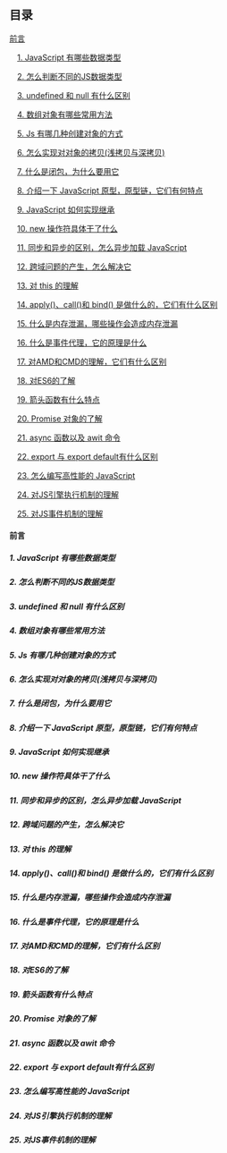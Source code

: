 <html>
<h2>目录</h2>
</html>

[前言](#start)

&emsp;[1. JavaScript 有哪些数据类型](#j1)

&emsp;[2. 怎么判断不同的JS数据类型](#j2)

&emsp;[3. undefined 和 null 有什么区别](#j3)

&emsp;[4. 数组对象有哪些常用方法](#j4)

&emsp;[5. Js 有哪几种创建对象的方式](#j5)

&emsp;[6. 怎么实现对对象的拷贝(浅拷贝与深拷贝)](#j6)

&emsp;[7. 什么是闭包，为什么要用它](#j7)

&emsp;[8. 介绍一下 JavaScript 原型，原型链，它们有何特点](#j8)

&emsp;[9. JavaScript 如何实现继承](#j9)

&emsp;[10. new 操作符具体干了什么](#j10)

&emsp;[11. 同步和异步的区别，怎么异步加载 JavaScript](#j11)

&emsp;[12. 跨域问题的产生，怎么解决它](#j12)

&emsp;[13. 对 this 的理解](#j13)

&emsp;[14. apply()、call()和 bind() 是做什么的，它们有什么区别](#j14)

&emsp;[15. 什么是内存泄漏，哪些操作会造成内存泄漏](#j15)

&emsp;[16. 什么是事件代理，它的原理是什么](#j16)

&emsp;[17. 对AMD和CMD的理解，它们有什么区别](#j17)

&emsp;[18. 对ES6的了解](#j18)

&emsp;[19. 箭头函数有什么特点](#j19)

&emsp;[20. Promise 对象的了解](#j20)

&emsp;[21. async 函数以及 awit 命令](#j21)

&emsp;[22. export 与 export default有什么区别](#j22)

&emsp;[23. 怎么编写高性能的 JavaScript](#j23)

&emsp;[24. 对JS引擎执行机制的理解](#j24)

&emsp;[25. 对JS事件机制的理解](#j25)


<h4 id='start'>前言</h4>


<h5 id='j1'>1. JavaScript 有哪些数据类型</h5>

<h5 id='j2'>2. 怎么判断不同的JS数据类型</h5>

<h5 id='j3'>3. undefined 和 null 有什么区别</h5>

<h5 id='j4'>4. 数组对象有哪些常用方法</h5>

<h5 id='j5'>5. Js 有哪几种创建对象的方式</h5>

<h5 id='j6'>6. 怎么实现对对象的拷贝(浅拷贝与深拷贝)</h5>

<h5 id='j7'>7. 什么是闭包，为什么要用它</h5>

<h5 id='j8'>8. 介绍一下 JavaScript 原型，原型链，它们有何特点</h5>

<h5 id='j9'>9. JavaScript 如何实现继承</h5>

<h5 id='j10'>10. new 操作符具体干了什么</h5>

<h5 id='j11'>11. 同步和异步的区别，怎么异步加载 JavaScript</h5>

<h5 id='j12'>12. 跨域问题的产生，怎么解决它</h5>

<h5 id='j13'>13. 对 this 的理解</h5>

<h5 id='j14'>14. apply()、call()和 bind() 是做什么的，它们有什么区别</h5>

<h5 id='j15'>15. 什么是内存泄漏，哪些操作会造成内存泄漏</h5>

<h5 id='j16'>16. 什么是事件代理，它的原理是什么</h5>

<h5 id='j17'>17. 对AMD和CMD的理解，它们有什么区别</h5>

<h5 id='j18'>18. 对ES6的了解</h5>

<h5 id='j19'>19. 箭头函数有什么特点</h5>

<h5 id='j20'>20. Promise 对象的了解</h5>

<h5 id='j21'>21. async 函数以及 awit 命令</h5>

<h5 id='j22'>22. export 与 export default有什么区别</h5>

<h5 id='j23'>23. 怎么编写高性能的 JavaScript</h5>

<h5 id='j24'>24. 对JS引擎执行机制的理解</h5>

<h5 id='j25'>25. 对JS事件机制的理解</h5>










